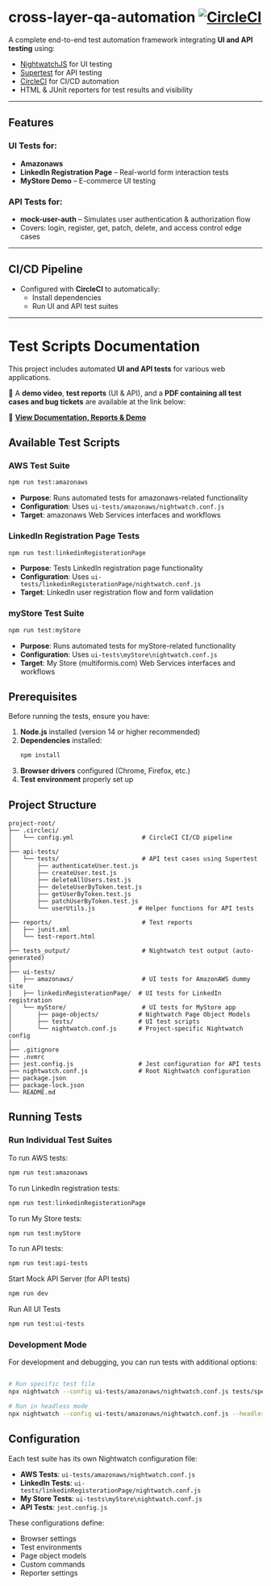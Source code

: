 # cross-layer-qa-automation [![CircleCI](https://dl.circleci.com/status-badge/img/gh/ranaamr22/cross-layer-qa-automation/tree/main.svg?style=svg)](https://dl.circleci.com/status-badge/redirect/gh/ranaamr22/cross-layer-qa-automation/tree/main)


A complete end-to-end test automation framework integrating **UI and API testing** using:

- [NightwatchJS](https://nightwatchjs.org) for UI testing  
- [Supertest](https://github.com/visionmedia/supertest) for API testing  
- [CircleCI](https://circleci.com) for CI/CD automation  
- HTML & JUnit reporters for test results and visibility

---

## Features

### UI Tests for:

- **Amazonaws**   
- **LinkedIn Registration Page** – Real-world form interaction tests  
- **MyStore Demo** – E-commerce UI testing

### API Tests for:

- **mock-user-auth** – Simulates user authentication & authorization flow  
- Covers: login, register, get, patch, delete, and access control edge cases

---

## CI/CD Pipeline

- Configured with **CircleCI** to automatically:
  - Install dependencies
  - Run UI and API test suites
---

# Test Scripts Documentation

This project includes automated **UI and API tests** for various web applications.

📂 A **demo video**, **test reports** (UI & API), and a **PDF containing all test cases and bug tickets** are available at the link below:

🔗 **[View Documentation, Reports & Demo](https://drive.google.com/drive/u/1/folders/1j-EnZDq77R4LNO7IpUhBYVMFabojHzSB)**


## Available Test Scripts

### AWS Test Suite
```bash
npm run test:amazonaws
```
- **Purpose**: Runs automated tests for amazonaws-related functionality
- **Configuration**: Uses `ui-tests/amazonaws/nightwatch.conf.js`
- **Target**: amazonaws Web Services interfaces and workflows

### LinkedIn Registration Page Tests
```bash
npm run test:linkedinRegisterationPage
```
- **Purpose**: Tests LinkedIn registration page functionality
- **Configuration**: Uses `ui-tests/linkedinRegisterationPage/nightwatch.conf.js`
- **Target**: LinkedIn user registration flow and form validation

### myStore Test Suite
```bash
npm run test:myStore
```
- **Purpose**: Runs automated tests for myStore-related functionality
- **Configuration**: Uses `ui-tests\myStore\nightwatch.conf.js`
- **Target**: My Store (multiformis.com) Web Services interfaces and workflows


## Prerequisites

Before running the tests, ensure you have:

1. **Node.js** installed (version 14 or higher recommended)
2. **Dependencies** installed:
   ```bash
   npm install
   ```
3. **Browser drivers** configured (Chrome, Firefox, etc.)
4. **Test environment** properly set up

## Project Structure

```
project-root/
├── .circleci/
│   └── config.yml                   # CircleCI CI/CD pipeline 
│
├── api-tests/
│   └── tests/                       # API test cases using Supertest
│       ├── authenticateUser.test.js
│       ├── createUser.test.js
│       ├── deleteAllUsers.test.js
│       ├── deleteUserByToken.test.js
│       ├── getUserByToken.test.js
│       ├── patchUserByToken.test.js
│       └── userUtils.js            # Helper functions for API tests
│
├── reports/                         # Test reports 
│   ├── junit.xml
│   └── test-report.html
│
├── tests_output/                    # Nightwatch test output (auto-generated)
│
├── ui-tests/
│   ├── amazonaws/                   # UI tests for AmazonAWS dummy site
│   ├── linkedinRegisterationPage/  # UI tests for LinkedIn registration 
│   └── myStore/                     # UI tests for MyStore app
│       ├── page-objects/           # Nightwatch Page Object Models
│       ├── tests/                  # UI test scripts
│       └── nightwatch.conf.js      # Project-specific Nightwatch config
│
├── .gitignore
├── .nvmrc
├── jest.config.js                  # Jest configuration for API tests
├── nightwatch.conf.js              # Root Nightwatch configuration
├── package.json
├── package-lock.json
└── README.md
```

## Running Tests

### Run Individual Test Suites

To run AWS tests:
```bash
npm run test:amazonaws
```
To run LinkedIn registration tests:
```bash
npm run test:linkedinRegisterationPage
```

To run My Store tests:
```bash
npm run test:myStore
```
To run API tests:
```bash
npm run test:api-tests
```
Start Mock API Server (for API tests)
```bash
npm run dev
```
Run All UI Tests

```bash
npm run test:ui-tests 
```
### Development Mode
For development and debugging, you can run tests with additional options:

```bash

# Run specific test file
npx nightwatch --config ui-tests/amazonaws/nightwatch.conf.js tests/specific-test.js

# Run in headless mode
npx nightwatch --config ui-tests/amazonaws/nightwatch.conf.js --headless
```

## Configuration

Each test suite has its own Nightwatch configuration file:

- **AWS Tests**: `ui-tests/amazonaws/nightwatch.conf.js`
- **LinkedIn Tests**: `ui-tests/linkedinRegisterationPage/nightwatch.conf.js`
- **My Store Tests**: `ui-tests\myStore\nightwatch.conf.js`
- **API Tests**: `jest.config.js`


These configurations define:
- Browser settings
- Test environments
- Page object models
- Custom commands
- Reporter settings

